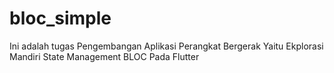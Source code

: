 # bloc_simple
 Ini adalah tugas Pengembangan Aplikasi Perangkat Bergerak Yaitu Ekplorasi Mandiri State Management BLOC Pada Flutter
